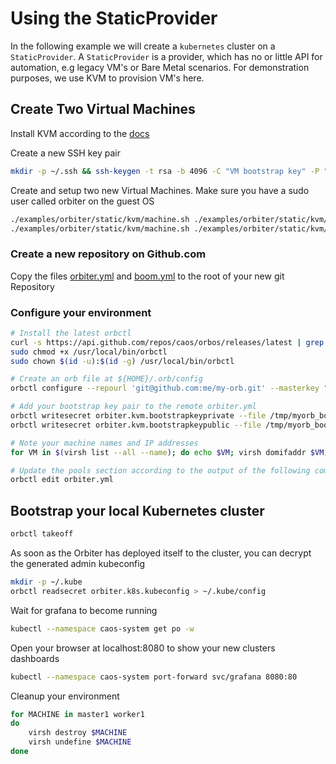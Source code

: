 # Using the StaticProvider

In the following example we will create a `kubernetes` cluster on a `StaticProvider`. A `StaticProvider` is a provider, which has no or little API for automation, e.g legacy VM's or Bare Metal scenarios. For demonstration purposes, we use KVM to provision VM's here.

## Create Two Virtual Machines

Install KVM according to the [docs](https://wiki.debian.org/KVM)

Create a new SSH key pair

```bash
mkdir -p ~/.ssh && ssh-keygen -t rsa -b 4096 -C "VM bootstrap key" -P "" -f /tmp/myorb_bootstrap -q
```

Create and setup two new Virtual Machines. Make sure you have a sudo user called orbiter on the guest OS

```bash
./examples/orbiter/static/kvm/machine.sh ./examples/orbiter/static/kvm/kickstart.cfg /tmp/myorb_bootstrap.pub master1
./examples/orbiter/static/kvm/machine.sh ./examples/orbiter/static/kvm/kickstart.cfg /tmp/myorb_bootstrap.pub worker1
```

### Create a new repository on Github.com

Copy the files [orbiter.yml](examples/orbiter/gce/orbiter.yml) and [boom.yml](examples/boom/boom.yml) to the root of your new git Repository

### Configure your environment
```bash
# Install the latest orbctl
curl -s https://api.github.com/repos/caos/orbos/releases/latest | grep "browser_download_url.*orbctl-$(uname)-$(uname -m)" | cut -d '"' -f 4 | sudo wget -i - -O /usr/local/bin/orbctl
sudo chmod +x /usr/local/bin/orbctl
sudo chown $(id -u):$(id -g) /usr/local/bin/orbctl

# Create an orb file at ${HOME}/.orb/config
orbctl configure --repourl 'git@github.com:me/my-orb.git' --masterkey "$(openssl rand -base64 21)"

# Add your bootstrap key pair to the remote orbiter.yml
orbctl writesecret orbiter.kvm.bootstrapkeyprivate --file /tmp/myorb_bootstrap
orbctl writesecret orbiter.kvm.bootstrapkeypublic --file /tmp/myorb_bootstrap.pub

# Note your machine names and IP addresses
for VM in $(virsh list --all --name); do echo $VM; virsh domifaddr $VM; done

# Update the pools section according to the output of the following command and push your changes to the remote repository
orbctl edit orbiter.yml
```

## Bootstrap your local Kubernetes cluster

```bash
orbctl takeoff
```

As soon as the Orbiter has deployed itself to the cluster, you can decrypt the generated admin kubeconfig

```bash
mkdir -p ~/.kube
orbctl readsecret orbiter.k8s.kubeconfig > ~/.kube/config
```

Wait for grafana to become running

```bash
kubectl --namespace caos-system get po -w
```

Open your browser at localhost:8080 to show your new clusters dashboards

```bash
kubectl --namespace caos-system port-forward svc/grafana 8080:80
```

Cleanup your environment

```bash
for MACHINE in master1 worker1
do
    virsh destroy $MACHINE
    virsh undefine $MACHINE
done
```

